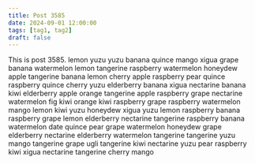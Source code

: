 ```yaml
---
title: Post 3585
date: 2024-09-01 12:00:00
tags: [tag1, tag2]
draft: false
---
```

This is post 3585.
lemon
yuzu
yuzu
banana
quince
mango
xigua
grape
banana
watermelon
lemon
tangerine
raspberry
watermelon
honeydew
apple
tangerine
banana
lemon
cherry
apple
raspberry
pear
quince
raspberry
quince
cherry
yuzu
elderberry
banana
xigua
nectarine
banana
kiwi
elderberry
apple
orange
tangerine
apple
raspberry
grape
nectarine
watermelon
fig
kiwi
orange
kiwi
raspberry
grape
raspberry
watermelon
mango
lemon
kiwi
yuzu
honeydew
xigua
yuzu
lemon
raspberry
banana
raspberry
grape
lemon
elderberry
nectarine
tangerine
raspberry
banana
watermelon
date
quince
pear
grape
watermelon
honeydew
grape
elderberry
nectarine
elderberry
watermelon
tangerine
tangerine
yuzu
mango
tangerine
grape
ugli
tangerine
kiwi
nectarine
yuzu
pear
raspberry
kiwi
xigua
nectarine
tangerine
cherry
mango

